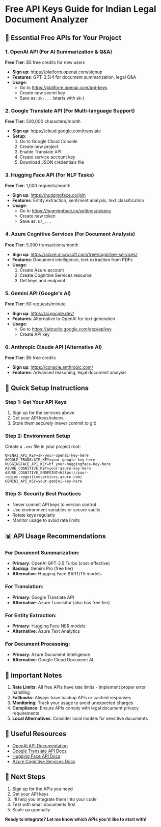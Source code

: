 # Free API Keys Guide for Indian Legal Document Analyzer

## 🚀 Essential Free APIs for Your Project

### 1. OpenAI API (For AI Summarization & Q&A)
**Free Tier**: $5 free credits for new users
- **Sign up**: https://platform.openai.com/signup
- **Features**: GPT-3.5/4 for document summarization, legal Q&A
- **Usage**: 
  - Go to https://platform.openai.com/api-keys
  - Create new secret key
  - Save as: `sk-...` (starts with sk-)

### 2. Google Translate API (For Multi-language Support)
**Free Tier**: 500,000 characters/month
- **Sign up**: https://cloud.google.com/translate
- **Setup**:
  1. Go to Google Cloud Console
  2. Create new project
  3. Enable Translate API
  4. Create service account key
  5. Download JSON credentials file

### 3. Hugging Face API (For NLP Tasks)
**Free Tier**: 1,000 requests/month
- **Sign up**: https://huggingface.co/join
- **Features**: Entity extraction, sentiment analysis, text classification
- **Usage**:
  - Go to https://huggingface.co/settings/tokens
  - Create new token
  - Save as: `hf_...`

### 4. Azure Cognitive Services (For Document Analysis)
**Free Tier**: 5,000 transactions/month
- **Sign up**: https://azure.microsoft.com/free/cognitive-services/
- **Features**: Document intelligence, text extraction from PDFs
- **Usage**:
  1. Create Azure account
  2. Create Cognitive Services resource
  3. Get keys and endpoint

### 5. Gemini API (Google's AI)
**Free Tier**: 60 requests/minute
- **Sign up**: https://ai.google.dev/
- **Features**: Alternative to OpenAI for text generation
- **Usage**:
  - Go to https://aistudio.google.com/app/apikey
  - Create API key

### 6. Anthropic Claude API (Alternative AI)
**Free Tier**: $5 free credits
- **Sign up**: https://console.anthropic.com/
- **Features**: Advanced reasoning, legal document analysis

## 🔧 Quick Setup Instructions

### Step 1: Get Your API Keys
1. Sign up for the services above
2. Get your API keys/tokens
3. Store them securely (never commit to git)

### Step 2: Environment Setup
Create a `.env` file in your project root:
```
OPENAI_API_KEY=sk-your-openai-key-here
GOOGLE_TRANSLATE_KEY=your-google-key-here
HUGGINGFACE_API_KEY=hf_your-huggingface-key-here
AZURE_COGNITIVE_KEY=your-azure-key-here
AZURE_COGNITIVE_ENDPOINT=https://your-region.cognitiveservices.azure.com/
GEMINI_API_KEY=your-gemini-key-here
```

### Step 3: Security Best Practices
- Never commit API keys to version control
- Use environment variables or secure vaults
- Rotate keys regularly
- Monitor usage to avoid rate limits

## 📊 API Usage Recommendations

### For Document Summarization:
- **Primary**: OpenAI GPT-3.5 Turbo (cost-effective)
- **Backup**: Gemini Pro (free tier)
- **Alternative**: Hugging Face BART/T5 models

### For Translation:
- **Primary**: Google Translate API
- **Alternative**: Azure Translator (also has free tier)

### For Entity Extraction:
- **Primary**: Hugging Face NER models
- **Alternative**: Azure Text Analytics

### For Document Processing:
- **Primary**: Azure Document Intelligence
- **Alternative**: Google Cloud Document AI

## 🚨 Important Notes

1. **Rate Limits**: All free APIs have rate limits - implement proper error handling
2. **Fallbacks**: Always have backup APIs or cached responses
3. **Monitoring**: Track your usage to avoid unexpected charges
4. **Compliance**: Ensure APIs comply with legal document privacy requirements
5. **Local Alternatives**: Consider local models for sensitive documents

## 🔗 Useful Resources

- [OpenAI API Documentation](https://platform.openai.com/docs)
- [Google Translate API Docs](https://cloud.google.com/translate/docs)
- [Hugging Face API Docs](https://huggingface.co/docs/api-inference)
- [Azure Cognitive Services Docs](https://docs.microsoft.com/azure/cognitive-services/)

## 🎯 Next Steps

1. Sign up for the APIs you need
2. Get your API keys
3. I'll help you integrate them into your code
4. Test with small documents first
5. Scale up gradually

**Ready to integrate? Let me know which APIs you'd like to start with!**